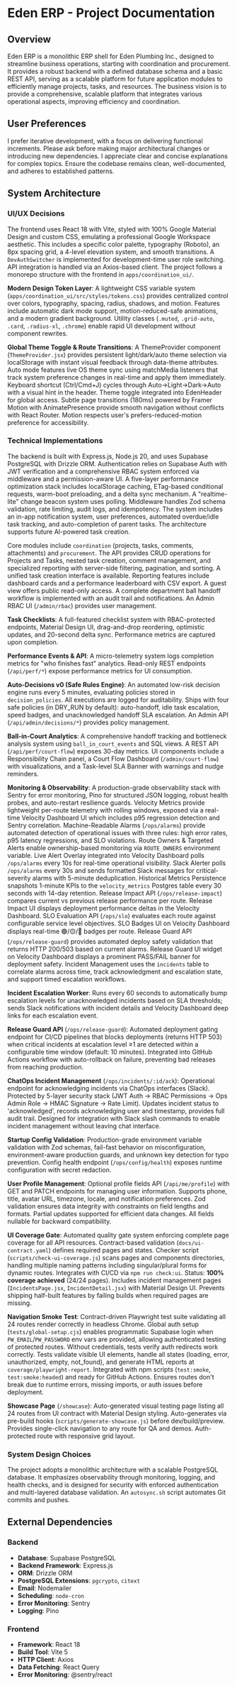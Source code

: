 # Eden ERP - Project Documentation

## Overview
Eden ERP is a monolithic ERP shell for Eden Plumbing Inc., designed to streamline business operations, starting with coordination and procurement. It provides a robust backend with a defined database schema and a basic REST API, serving as a scalable platform for future application modules to efficiently manage projects, tasks, and resources. The business vision is to provide a comprehensive, scalable platform that integrates various operational aspects, improving efficiency and coordination.

## User Preferences
I prefer iterative development, with a focus on delivering functional increments. Please ask before making major architectural changes or introducing new dependencies. I appreciate clear and concise explanations for complex topics. Ensure the codebase remains clean, well-documented, and adheres to established patterns.

## System Architecture

### UI/UX Decisions
The frontend uses React 18 with Vite, styled with 100% Google Material Design and custom CSS, emulating a professional Google Workspace aesthetic. This includes a specific color palette, typography (Roboto), an 8px spacing grid, a 4-level elevation system, and smooth transitions. A `DevAuthSwitcher` is implemented for development-time user role switching. API integration is handled via an Axios-based client. The project follows a monorepo structure with the frontend in `apps/coordination_ui/`.

**Modern Design Token Layer**: A lightweight CSS variable system (`apps/coordination_ui/src/styles/tokens.css`) provides centralized control over colors, typography, spacing, radius, shadows, and motion. Features include automatic dark mode support, motion-reduced-safe animations, and a modern gradient background. Utility classes (`.muted`, `.grid-auto`, `.card`, `.radius-xl`, `.chrome`) enable rapid UI development without component rewrites.

**Global Theme Toggle & Route Transitions**: A ThemeProvider component (`ThemeProvider.jsx`) provides persistent light/dark/auto theme selection via localStorage with instant visual feedback through data-theme attributes. Auto mode features live OS theme sync using matchMedia listeners that track system preference changes in real-time and apply them immediately. Keyboard shortcut (Ctrl/Cmd+J) cycles through Auto→Light→Dark→Auto with a visual hint in the header. Theme toggle integrated into EdenHeader for global access. Subtle page transitions (180ms) powered by Framer Motion with AnimatePresence provide smooth navigation without conflicts with React Router. Motion respects user's prefers-reduced-motion preference for accessibility.

### Technical Implementations
The backend is built with Express.js, Node.js 20, and uses Supabase PostgreSQL with Drizzle ORM. Authentication relies on Supabase Auth with JWT verification and a comprehensive RBAC system enforced via middleware and a permission-aware UI. A five-layer performance optimization stack includes localStorage caching, ETag-based conditional requests, warm-boot preloading, and a delta sync mechanism. A "realtime-lite" change beacon system uses polling. Middleware handles Zod schema validation, rate limiting, audit logs, and idempotency. The system includes an in-app notification system, user preferences, automated overdue/idle task tracking, and auto-completion of parent tasks. The architecture supports future AI-powered task creation.

Core modules include `coordination` (projects, tasks, comments, attachments) and `procurement`. The API provides CRUD operations for Projects and Tasks, nested task creation, comment management, and specialized reporting with server-side filtering, pagination, and sorting. A unified task creation interface is available. Reporting features include dashboard cards and a performance leaderboard with CSV export. A guest view offers public read-only access. A complete department ball handoff workflow is implemented with an audit trail and notifications. An Admin RBAC UI (`/admin/rbac`) provides user management.

**Task Checklists**: A full-featured checklist system with RBAC-protected endpoints, Material Design UI, drag-and-drop reordering, optimistic updates, and 20-second delta sync. Performance metrics are captured upon completion.

**Performance Events & API**: A micro-telemetry system logs completion metrics for "who finishes fast" analytics. Read-only REST endpoints (`/api/perf/*`) expose performance metrics for UI consumption.

**Auto-Decisions v0 (Safe Rules Engine)**: An automated low-risk decision engine runs every 5 minutes, evaluating policies stored in `decision_policies`. All executions are logged for auditability. Ships with four safe policies (in DRY_RUN by default): auto-handoff, idle task escalation, speed badges, and unacknowledged handoff SLA escalation. An Admin API (`/api/admin/decisions/*`) provides policy management.

**Ball-in-Court Analytics**: A comprehensive handoff tracking and bottleneck analysis system using `ball_in_court_events` and SQL views. A REST API (`/api/perf/court-flow`) exposes 30-day metrics. UI components include a Responsibility Chain panel, a Court Flow Dashboard (`/admin/court-flow`) with visualizations, and a Task-level SLA Banner with warnings and nudge reminders.

**Monitoring & Observability**: A production-grade observability stack with Sentry for error monitoring, Pino for structured JSON logging, robust health probes, and auto-restart resilience guards. Velocity Metrics provide lightweight per-route telemetry with rolling windows, exposed via a real-time Velocity Dashboard UI which includes p95 regression detection and Sentry correlation. Machine-Readable Alarms (`/ops/alarms`) provide automated detection of operational issues with three rules: high error rates, p95 latency regressions, and SLO violations. Route Owners & Targeted Alerts enable ownership-based monitoring via `ROUTE_OWNERS` environment variable. Live Alert Overlay integrated into Velocity Dashboard polls `/ops/alarms` every 10s for real-time operational visibility. Slack Alerter polls `/ops/alarms` every 30s and sends formatted Slack messages for critical-severity alarms with 5-minute deduplication. Historical Metrics Persistence snapshots 1-minute KPIs to the `velocity_metrics` Postgres table every 30 seconds with 14-day retention. Release Impact API (`/ops/release-impact`) compares current vs previous release performance per route. Release Impact UI displays deployment performance deltas in the Velocity Dashboard. SLO Evaluation API (`/ops/slo`) evaluates each route against configurable service level objectives. SLO Badges UI on Velocity Dashboard displays real-time 🟢/🟡/🔴 badges per route. Release Guard API (`/ops/release-guard`) provides automated deploy safety validation that returns HTTP 200/503 based on current alarms. Release Guard UI widget on Velocity Dashboard displays a prominent PASS/FAIL banner for deployment safety. Incident Management uses the `incidents` table to correlate alarms across time, track acknowledgment and escalation state, and support timed escalation workflows.

**Incident Escalation Worker**: Runs every 60 seconds to automatically bump escalation levels for unacknowledged incidents based on SLA thresholds; sends Slack notifications with incident details and Velocity Dashboard deep links for each escalation event.

**Release Guard API** (`/ops/release-guard`): Automated deployment gating endpoint for CI/CD pipelines that blocks deployments (returns HTTP 503) when critical incidents at escalation level ≥1 are detected within a configurable time window (default: 10 minutes). Integrated into GitHub Actions workflow with auto-rollback on failure, preventing bad releases from reaching production.

**ChatOps Incident Management** (`/ops/incidents/:id/ack`): Operational endpoint for acknowledging incidents via ChatOps interfaces (Slack). Protected by 5-layer security stack (JWT Auth → RBAC Permissions → Ops Admin Role → HMAC Signature → Rate Limit). Updates incident status to 'acknowledged', records acknowledging user and timestamp, provides full audit trail. Designed for integration with Slack slash commands to enable incident management without leaving chat interface.

**Startup Config Validation**: Production-grade environment variable validation with Zod schemas, fail-fast behavior on misconfiguration, environment-aware production guards, and unknown key detection for typo prevention. Config health endpoint (`/ops/config/health`) exposes runtime configuration with secret redaction.

**User Profile Management**: Optional profile fields API (`/api/me/profile`) with GET and PATCH endpoints for managing user information. Supports phone, title, avatar URL, timezone, locale, and notification preferences. Zod validation ensures data integrity with constraints on field lengths and formats. Partial updates supported for efficient data changes. All fields nullable for backward compatibility.

**UI Coverage Gate**: Automated quality gate system enforcing complete page coverage for all API resources. Contract-based validation (`docs/ui-contract.yaml`) defines required pages and states. Checker script (`scripts/check-ui-coverage.js`) scans pages and components directories, handling multiple naming patterns including singular/plural forms for dynamic routes. Integrates with CI/CD via `npm run check:ui`. Status: **100% coverage achieved** (24/24 pages). Includes incident management pages (`IncidentsPage.jsx`, `IncidentDetail.jsx`) with Material Design UI. Prevents shipping half-built features by failing builds when required pages are missing.

**Navigation Smoke Test**: Contract-driven Playwright test suite validating all 24 routes render correctly in headless Chrome. Global auth setup (`tests/global-setup.cjs`) enables programmatic Supabase login when `PW_EMAIL`/`PW_PASSWORD` env vars are provided, allowing authenticated testing of protected routes. Without credentials, tests verify auth redirects work correctly. Tests validate visible UI elements, handle all states (loading, error, unauthorized, empty, not_found), and generate HTML reports at `coverage/playwright-report`. Integrated with npm scripts (`test:smoke`, `test:smoke:headed`) and ready for GitHub Actions. Ensures routes don't break due to runtime errors, missing imports, or auth issues before deployment.

**Showcase Page** (`/showcase`): Auto-generated visual testing page listing all 24 routes from UI contract with Material Design styling. Auto-generates via pre-build hooks (`scripts/generate-showcase.js`) before dev/build/preview. Provides single-click navigation to any route for QA and demos. Auth-protected route with responsive grid layout.

### System Design Choices
The project adopts a monolithic architecture with a scalable PostgreSQL database. It emphasizes observability through monitoring, logging, and health checks, and is designed for security with enforced authentication and multi-layered database validation. An `autosync.sh` script automates Git commits and pushes.

## External Dependencies

### Backend
- **Database**: Supabase PostgreSQL
- **Backend Framework**: Express.js
- **ORM**: Drizzle ORM
- **PostgreSQL Extensions**: `pgcrypto`, `citext`
- **Email**: Nodemailer
- **Scheduling**: `node-cron`
- **Error Monitoring**: Sentry
- **Logging**: Pino

### Frontend
- **Framework**: React 18
- **Build Tool**: Vite 5
- **HTTP Client**: Axios
- **Data Fetching**: React Query
- **Error Monitoring**: @sentry/react